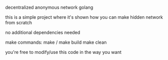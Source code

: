 decentralized anonymous network golang

this is a simple project where it's shown how you can make hidden network from scratch

no additional dependencies needed

make commands:
make / make build
make clean

you're free to modify/use this code in the way you want
